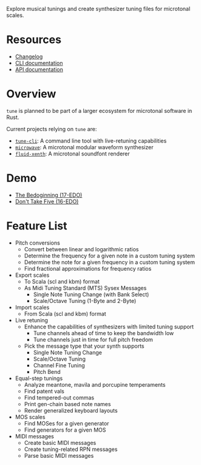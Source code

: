 Explore musical tunings and create synthesizer tuning files for microtonal scales.

# Resources

- [Changelog](https://github.com/Woyten/tune/releases)
- [CLI documentation](https://github.com/Woyten/tune/blob/master/tune-cli/README.md)
- [API documentation](https://docs.rs/tune/)

# Overview

`tune` is planned to be part of a larger ecosystem for microtonal software in Rust.

Current projects relying on `tune` are:

- [`tune-cli`](https://github.com/Woyten/tune/tree/master/tune-cli): A command line tool with live-retuning capabilities
- [`microwave`](https://github.com/Woyten/tune/tree/master/microwave): A microtonal modular waveform synthesizer
- [`fluid-xenth`](https://github.com/Woyten/tune/tree/master/fluid-xenth): A microtonal soundfont renderer

# Demo

- [The Bedoginning (17-EDO)](https://youtu.be/gaYvK9OBHK0)
- [Don't Take Five (16-EDO)](https://youtu.be/LLgClI8pyNw)

# Feature List

- Pitch conversions
  - Convert between linear and logarithmic ratios
  - Determine the frequency for a given note in a custom tuning system
  - Determine the note for a given frequency in a custom tuning system
  - Find fractional approximations for frequency ratios
- Export scales
  - To Scala (scl and kbm) format
  - As Midi Tuning Standard (MTS) Sysex Messages
    - Single Note Tuning Change (with Bank Select)
    - Scale/Octave Tuning (1-Byte and 2-Byte)
- Import scales
  - From Scala (scl and kbm) format
- Live retuning
  - Enhance the capabilities of synthesizers with limited tuning support
    - Tune channels ahead of time to keep the bandwidth low
    - Tune channels just in time for full pitch freedom
  - Pick the message type that your synth supports
    - Single Note Tuning Change
    - Scale/Octave Tuning
    - Channel Fine Tuning
    - Pitch Bend
- Equal-step tunings
  - Analyze meantone, mavila and porcupine temperaments
  - Find patent vals
  - Find tempered-out commas
  - Print gen-chain based note names
  - Render generalized keyboard layouts
- MOS scales
  - Find MOSes for a given generator
  - Find generators for a given MOS
- MIDI messages
  - Create basic MIDI messages
  - Create tuning-related RPN messages
  - Parse basic MIDI messages